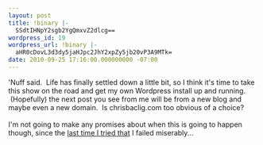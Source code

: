 ```yaml
---
layout: post
title: !binary |-
  SSdtIHNpY2sgb2YgQmxvZ2dlcg==
wordpress_id: 19
wordpress_url: !binary |-
  aHR0cDovL3d3dy5jaHJpc2JhY2xpZy5jb20vP3A9MTk=
date: 2010-09-25 17:16:00.000000000 -07:00
---
```

'Nuff said. &nbsp;Life has finally settled down a little bit, so I think it's time to take this show on the road and get my own Wordpress install up and running. &nbsp;(Hopefully) the next post you see from me will be from a new blog and maybe even a new domain. &nbsp;Is chrisbaclig.com too obvious of a choice?<br /><br />I'm not going to make any promises about when this is going to happen though, since the <a href="http://somethin-clever.blogspot.com/2010/08/30-posts-in-30-days-aka-resolution.html">last time I tried that</a> I failed miserably...
